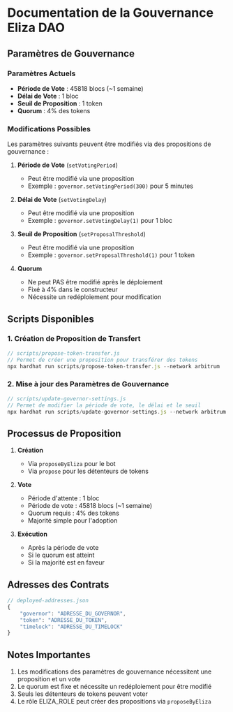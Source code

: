 # Documentation de la Gouvernance Eliza DAO

## Paramètres de Gouvernance

### Paramètres Actuels
- **Période de Vote** : 45818 blocs (~1 semaine)
- **Délai de Vote** : 1 bloc
- **Seuil de Proposition** : 1 token
- **Quorum** : 4% des tokens

### Modifications Possibles
Les paramètres suivants peuvent être modifiés via des propositions de gouvernance :

1. **Période de Vote** (`setVotingPeriod`)
   - Peut être modifié via une proposition
   - Exemple : `governor.setVotingPeriod(300)` pour 5 minutes

2. **Délai de Vote** (`setVotingDelay`)
   - Peut être modifié via une proposition
   - Exemple : `governor.setVotingDelay(1)` pour 1 bloc

3. **Seuil de Proposition** (`setProposalThreshold`)
   - Peut être modifié via une proposition
   - Exemple : `governor.setProposalThreshold(1)` pour 1 token

4. **Quorum**
   - Ne peut PAS être modifié après le déploiement
   - Fixé à 4% dans le constructeur
   - Nécessite un redéploiement pour modification

## Scripts Disponibles

### 1. Création de Proposition de Transfert
```javascript
// scripts/propose-token-transfer.js
// Permet de créer une proposition pour transférer des tokens
npx hardhat run scripts/propose-token-transfer.js --network arbitrum
```

### 2. Mise à jour des Paramètres de Gouvernance
```javascript
// scripts/update-governor-settings.js
// Permet de modifier la période de vote, le délai et le seuil
npx hardhat run scripts/update-governor-settings.js --network arbitrum
```

## Processus de Proposition

1. **Création**
   - Via `proposeByEliza` pour le bot
   - Via `propose` pour les détenteurs de tokens

2. **Vote**
   - Période d'attente : 1 bloc
   - Période de vote : 45818 blocs (~1 semaine)
   - Quorum requis : 4% des tokens
   - Majorité simple pour l'adoption

3. **Exécution**
   - Après la période de vote
   - Si le quorum est atteint
   - Si la majorité est en faveur

## Adresses des Contrats
```javascript
// deployed-addresses.json
{
    "governor": "ADRESSE_DU_GOVERNOR",
    "token": "ADRESSE_DU_TOKEN",
    "timelock": "ADRESSE_DU_TIMELOCK"
}
```

## Notes Importantes
1. Les modifications des paramètres de gouvernance nécessitent une proposition et un vote
2. Le quorum est fixe et nécessite un redéploiement pour être modifié
3. Seuls les détenteurs de tokens peuvent voter
4. Le rôle ELIZA_ROLE peut créer des propositions via `proposeByEliza`
